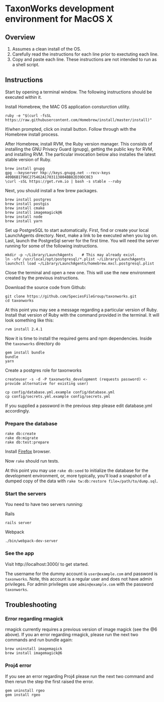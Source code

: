 # TaxonWorks development environment for MacOS X 

## Overview

1. Assumes a clean install of the OS.
2. Carefully read the instructions for each line prior to exectuting each line.
3. Copy and paste each line. These instructions are not intended to run as a shell script.

## Instructions
Start by opening a terminal window. The following instructions should be executed within it.

Install Homebrew, the MAC OS application consturction utility.

```
ruby -e "$(curl -fsSL https://raw.githubusercontent.com/Homebrew/install/master/install)"
```
If/when prompted, click on install button. Follow through with the Homebrew install process. 

After Homebrew, install RVM, the Ruby version manager. This consists of installing the GNU Privacy Guard (gnupg), getting the public key for RVM, and installing RVM. The particular invocation below also installes the latest stable version of Ruby.

```
brew install gnupg
gpg --keyserver hkp://keys.gnupg.net --recv-keys 409B6B1796C275462A1703113804BB82D39DC0E3
\curl -sSL https://get.rvm.io | bash -s stable --ruby
```

Next, you should install a few brew packages.
```
brew install postgres
brew install postgis
brew install cmake
brew install imagemagick@6
brew install node
brew install yarn
```

Set up PostgreSQL to start automatically. First, find or create your local LaunchAgents directory. Next, make a link to be executed when you log on. Last, launch the PostgreSql server for the first time. You will need the server running for some of the following instructions.
```
mkdir -p ~/Library/LaunchAgents    # This may already exist.   
ln -sfv /usr/local/opt/postgresql/*.plist ~/Library/LaunchAgents
launchctl load ~/Library/LaunchAgents/homebrew.mxcl.postgresql.plist
```
Close the terminal and open a new one. This will use the new environment created by the previous instructions.

Download the source code from Github:

```
git clone https://github.com/SpeciesFileGroup/taxonworks.git
cd taxonworks
```

At this point you may see a message regarding a particular version of Ruby. Install that version of Ruby with the command provided in the terminal. It will look something like this:
```
rvm install 2.4.1
```

Now it is time to install the required gems and npm dependencies.  Inside the `taxonworks` directory do
```
gem install bundle
bundle
yarn
```

Create a postgres role for taxonworks
```
createuser -s -d -P taxonworks_development (requests password) <- provide alternative for existing user)

cp config/database.yml.example config/database.yml
cp config/secrets.yml.example config/secrets.yml
```
If you supplied a password in the previous step please edit database.yml accordingly.

### Prepare the database
```
rake db:create
rake db:migrate
rake db:test:prepare
```

Install [Firefox](https://www.firefox.com/) browser.

Now `rake` should run tests.

At this point you may use `rake db:seed` to initialize the database for the development environment, or, more typically, you'll load a snapshot of a dumped copy of the data with `rake tw:db:restore file=/path/to/dump.sql`.

### Start the servers

You need to have two servers running:

Rails 
```
rails server
```
Webpack
```
./bin/webpack-dev-server
```

### See the app

Visit http://localhost:3000/ to get started.

The username for the dummy account is `user@example.com` and password is `taxonworks`. Note, this account is a regular user and does not have admin privileges. For admin privileges use `admin@example.com` with the password `taxonworks`.

## Troubleshooting

### Error regarding rmagick

rmagick currently requires a previous version of image magick (see the @6 above).
If you an error regarding rmagick, please run the next two commands and run bundle again:
```
brew uninstall imagemagick
brew install imagemagick@6
```

### Proj4 error

If you see an error regarding Proj4 please run the next two command and then rerun the step the first raised the error.
```
gem uninstall rgeo
gem install rgeo
```
